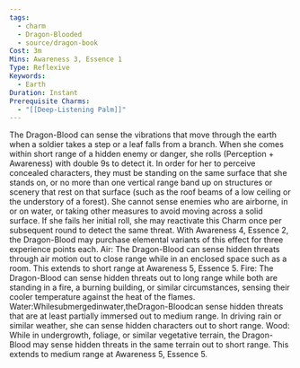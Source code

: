 ```yaml
---
tags:
  - charm
  - Dragon-Blooded
  - source/dragon-book
Cost: 3m
Mins: Awareness 3, Essence 1
Type: Reflexive
Keywords:
  - Earth
Duration: Instant
Prerequisite Charms:
  - "[[Deep-Listening Palm]]"
---
```

The Dragon-Blood can sense the vibrations that move through the earth when a soldier takes a step or a leaf falls from a branch. When she comes within short range of a hidden enemy or danger, she rolls (Perception + Awareness) with double 9s to detect it. In order for her to perceive concealed characters, they must be standing on the same surface that she stands on, or no more than one vertical range band up on structures or scenery that rest on that surface (such as the roof beams of a low ceiling or the understory of a forest). She cannot sense enemies who are airborne, in or on water, or taking other measures to avoid moving across a solid surface. If she fails her initial roll, she may reactivate this Charm once per subsequent round to detect the same threat. With Awareness 4, Essence 2, the Dragon-Blood may purchase elemental variants of this effect for three experience points each. Air: The Dragon-Blood can sense hidden threats through air motion out to close range while in an enclosed space such as a room. This extends to short range at Awareness 5, Essence 5. Fire: The Dragon-Blood can sense hidden threats out to long range while both are standing in a fire, a burning building, or similar circumstances, sensing their cooler temperature against the heat of the flames. Water:Whilesubmergedinwater,theDragon-Bloodcan sense hidden threats that are at least partially immersed out to medium range. In driving rain or similar weather, she can sense hidden characters out to short range. Wood: While in undergrowth, foliage, or similar vegetative terrain, the Dragon-Blood may sense hidden threats in the same terrain out to short range. This extends to medium range at Awareness 5, Essence 5.